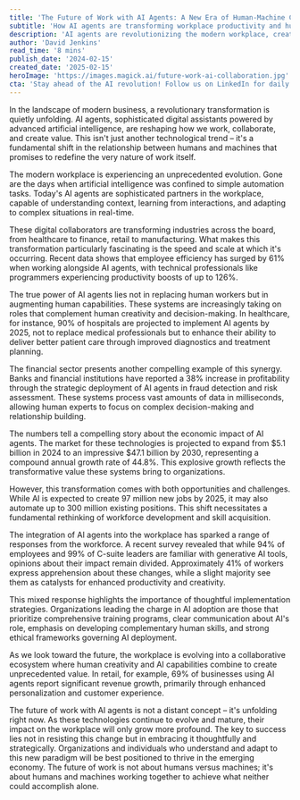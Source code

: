 ```yaml
---
title: 'The Future of Work with AI Agents: A New Era of Human-Machine Collaboration'
subtitle: 'How AI agents are transforming workplace productivity and human potential'
description: 'AI agents are revolutionizing the modern workplace, creating a new era of human-machine collaboration. With employee efficiency increasing by 61% and the AI agent market projected to reach $47.1 billion by 2030, organizations are reimagining work through strategic AI implementation. This transformation promises enhanced productivity while emphasizing the crucial role of human creativity and decision-making in the future workforce.'
author: 'David Jenkins'
read_time: '8 mins'
publish_date: '2024-02-15'
created_date: '2025-02-15'
heroImage: 'https://images.magick.ai/future-work-ai-collaboration.jpg'
cta: 'Stay ahead of the AI revolution! Follow us on LinkedIn for daily insights into the future of work and human-machine collaboration.'
---
```


In the landscape of modern business, a revolutionary transformation is quietly unfolding. AI agents, sophisticated digital assistants powered by advanced artificial intelligence, are reshaping how we work, collaborate, and create value. This isn't just another technological trend – it's a fundamental shift in the relationship between humans and machines that promises to redefine the very nature of work itself.

The modern workplace is experiencing an unprecedented evolution. Gone are the days when artificial intelligence was confined to simple automation tasks. Today's AI agents are sophisticated partners in the workplace, capable of understanding context, learning from interactions, and adapting to complex situations in real-time.

These digital collaborators are transforming industries across the board, from healthcare to finance, retail to manufacturing. What makes this transformation particularly fascinating is the speed and scale at which it's occurring. Recent data shows that employee efficiency has surged by 61% when working alongside AI agents, with technical professionals like programmers experiencing productivity boosts of up to 126%.

The true power of AI agents lies not in replacing human workers but in augmenting human capabilities. These systems are increasingly taking on roles that complement human creativity and decision-making. In healthcare, for instance, 90% of hospitals are projected to implement AI agents by 2025, not to replace medical professionals but to enhance their ability to deliver better patient care through improved diagnostics and treatment planning.

The financial sector presents another compelling example of this synergy. Banks and financial institutions have reported a 38% increase in profitability through the strategic deployment of AI agents in fraud detection and risk assessment. These systems process vast amounts of data in milliseconds, allowing human experts to focus on complex decision-making and relationship building.

The numbers tell a compelling story about the economic impact of AI agents. The market for these technologies is projected to expand from $5.1 billion in 2024 to an impressive $47.1 billion by 2030, representing a compound annual growth rate of 44.8%. This explosive growth reflects the transformative value these systems bring to organizations.

However, this transformation comes with both opportunities and challenges. While AI is expected to create 97 million new jobs by 2025, it may also automate up to 300 million existing positions. This shift necessitates a fundamental rethinking of workforce development and skill acquisition.

The integration of AI agents into the workplace has sparked a range of responses from the workforce. A recent survey revealed that while 94% of employees and 99% of C-suite leaders are familiar with generative AI tools, opinions about their impact remain divided. Approximately 41% of workers express apprehension about these changes, while a slight majority see them as catalysts for enhanced productivity and creativity.

This mixed response highlights the importance of thoughtful implementation strategies. Organizations leading the charge in AI adoption are those that prioritize comprehensive training programs, clear communication about AI's role, emphasis on developing complementary human skills, and strong ethical frameworks governing AI deployment.

As we look toward the future, the workplace is evolving into a collaborative ecosystem where human creativity and AI capabilities combine to create unprecedented value. In retail, for example, 69% of businesses using AI agents report significant revenue growth, primarily through enhanced personalization and customer experience.

The future of work with AI agents is not a distant concept – it's unfolding right now. As these technologies continue to evolve and mature, their impact on the workplace will only grow more profound. The key to success lies not in resisting this change but in embracing it thoughtfully and strategically. Organizations and individuals who understand and adapt to this new paradigm will be best positioned to thrive in the emerging economy. The future of work is not about humans versus machines; it's about humans and machines working together to achieve what neither could accomplish alone.